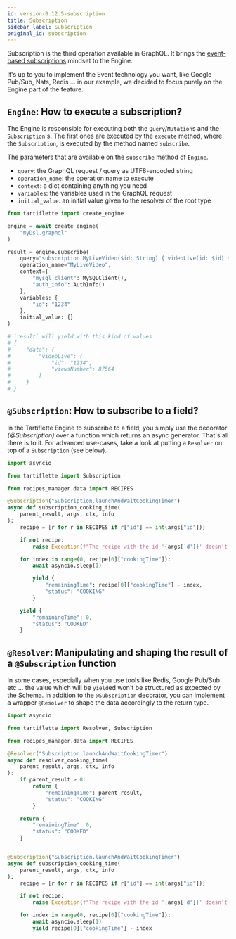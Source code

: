 ```yaml
---
id: version-0.12.5-subscription
title: Subscription
sidebar_label: Subscription
original_id: subscription
---
```


Subscription is the third operation available in GraphQL. It brings the [event-based subscriptions](https://graphql.org/blog/subscriptions-in-graphql-and-relay/#event-based-subscriptions) mindset to the Engine.

It's up to you to implement the Event technology you want, like Google Pub/Sub, Nats, Redis ... in our example, we decided to focus purely on the Engine part of the feature.

## `Engine`: How to execute a subscription?

The Engine is responsible for executing both the `Query`/`Mutation`s and the `Subscription`'s. The first ones are executed by the `execute` method, where the `Subscription`, is executed by the method named `subscribe`.

The parameters that are available on the `subscribe` method of `Engine`.
* `query`: the GraphQL request / query as UTF8-encoded string
* `operation_name`: the operation name to execute
* `context`: a dict containing anything you need
* `variables`: the variables used in the GraphQL request
* `initial_value`: an initial value given to the resolver of the root type

```python
from tartiflette import create_engine

engine = await create_engine(
    "myDsl.graphql"
)

result = engine.subscribe(
    query="subscription MyLiveVideo($id: String) { videoLive(id: $id) { id viewsNumber } }",
    operation_name="MyLiveVideo",
    context={
        "mysql_client": MySQLClient(),
        "auth_info": AuthInfo()
    },
    variables: {
        "id": "1234"
    },
    initial_value: {}
)

# `result` will yield with this kind of values
# {
#     "data": {
#         "videoLive": {
#             "id": "1234",
#             "viewsNumber": 87564
#         }
#     }
# }
```

## `@Subscription`: How to subscribe to a field?

In the Tartiflette Engine to subscribe to a field, you simply use the decorator _(@Subscription)_ over a function which returns an async generator. That's all there is to it. For advanced use-cases, take a look at putting a `Resolver` on top of a `Subscription` (see below).

```python
import asyncio

from tartiflette import Subscription

from recipes_manager.data import RECIPES

@Subscription("Subscription.launchAndWaitCookingTimer")
async def subscription_cooking_time(
    parent_result, args, ctx, info
):
    recipe = [r for r in RECIPES if r["id"] == int(args["id"])]

    if not recipe:
        raise Exception(f"The recipe with the id '{args['d']}' doesn't exist.")

    for index in range(0, recipe[0]["cookingTime"]):
        await asyncio.sleep(1)

        yield {
            "remainingTime": recipe[0]["cookingTime"] - index,
            "status": "COOKING"
        }

    yield {
        "remainingTime": 0,
        "status": "COOKED"
    }
```

## `@Resolver`: Manipulating and shaping the result of a `@Subscription` function

In some cases, especially when you use tools like Redis, Google Pub/Sub etc ... the value which will be `yield`ed won't be structured as expected by the Schema. In addition to the `@Subscription` decorator, you can implement a wrapper `@Resolver` to shape the data accordingly to the return type.

```python
import asyncio

from tartiflette import Resolver, Subscription

from recipes_manager.data import RECIPES

@Resolver("Subscription.launchAndWaitCookingTimer")
async def resolver_cooking_time(
    parent_result, args, ctx, info
):
    if parent_result > 0:
        return {
            "remainingTime": parent_result,
            "status": "COOKING"
        }

    return {
        "remainingTime": 0,
        "status": "COOKED"
    }


@Subscription("Subscription.launchAndWaitCookingTimer")
async def subscription_cooking_time(
    parent_result, args, ctx, info
):
    recipe = [r for r in RECIPES if r["id"] == int(args["id"])]

    if not recipe:
        raise Exception(f"The recipe with the id '{args['d']}' doesn't exist.")

    for index in range(0, recipe[0]["cookingTime"]):
        await asyncio.sleep(1)
        yield recipe[0]["cookingTime"] - index

```
